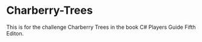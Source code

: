 # Charberry-Trees
This is for the challenge Charberry Trees in the book C# Players Guide Fifth Editon.
